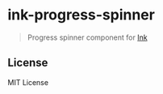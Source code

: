 # ink-progress-spinner
> Progress spinner component for [Ink](https://github.com/vadimdemedes/ink)

## License
MIT License
